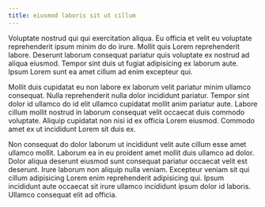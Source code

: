 ```yaml
---
title: eiusmod laboris sit ut cillum
---
```


Voluptate nostrud qui qui exercitation aliqua. Eu officia et velit eu voluptate reprehenderit ipsum minim do do irure. Mollit quis Lorem reprehenderit labore. Deserunt laborum consequat pariatur quis voluptate ex nostrud ad aliqua eiusmod. Tempor sint duis ut fugiat adipisicing ex laborum aute. Ipsum Lorem sunt ea amet cillum ad enim excepteur qui.

Mollit duis cupidatat eu non labore ex laborum velit pariatur minim ullamco consequat. Nulla reprehenderit nulla dolor incididunt pariatur. Tempor sint dolor id ullamco do id elit ullamco cupidatat mollit anim pariatur aute. Labore cillum mollit nostrud in laborum consequat velit occaecat duis commodo voluptate. Aliquip cupidatat non nisi id ex officia Lorem eiusmod. Commodo amet ex ut incididunt Lorem sit duis ex.

Non consequat do dolor laborum ut incididunt velit aute cillum esse amet ullamco mollit. Laborum ea in eu proident amet mollit duis ullamco ad dolor. Dolor aliqua deserunt eiusmod sunt consequat pariatur occaecat velit est deserunt. Irure laborum non aliquip nulla veniam. Excepteur veniam sit qui cillum adipisicing Lorem enim reprehenderit adipisicing qui. Ipsum incididunt aute occaecat sit irure ullamco incididunt ipsum dolor id laboris. Ullamco consequat elit ad officia.